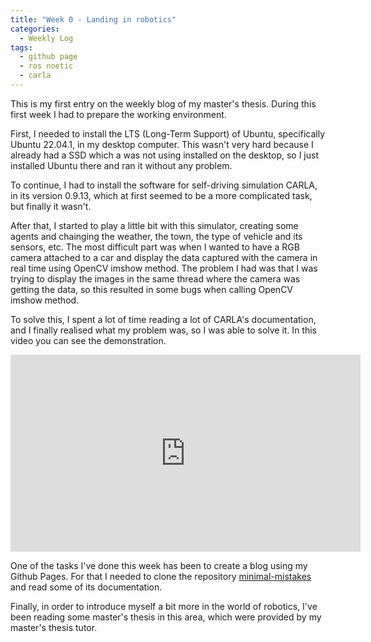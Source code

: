```yaml
---
title: "Week 0 - Landing in robotics"
categories:
  - Weekly Log
tags:
  - github page
  - ros noetic
  - carla
---
```


This is my first entry on the weekly blog of my master's thesis. During this first week I had to prepare the working environment. 

First, I needed to install the LTS (Long-Term Support) of Ubuntu, specifically Ubuntu 22.04.1, in my desktop computer. This wasn't very hard because I already had a SSD which a was not using installed on the desktop, so I just installed Ubuntu there and ran it without any problem.

To continue, I had to install the software for self-driving simulation CARLA, in its version 0.9.13, which at first seemed to be a more complicated task, but finally it wasn't. 

After that, I started to play a little bit with this simulator, creating some agents and chainging the weather, the town, the type of vehicle and its sensors, etc. The most difficult part was when I wanted to have a RGB camera attached to a car and display the data captured with the camera in real time using OpenCV imshow method. The problem I had was that I was trying to display the images in the same thread where the camera was getting the data, so this resulted in some bugs when calling OpenCV imshow method.


To solve this, I spent a lot of time reading a lot of CARLA's documentation, and I finally realised what my problem was, so I was able to solve it. In this video you can see the demonstration.

<iframe width="560" height="315" src="https://www.youtube.com/embed/ma7VWEXHIbY" title="YouTube video player" frameborder="0" allow="accelerometer; autoplay; clipboard-write; encrypted-media; gyroscope; picture-in-picture" allowfullscreen></iframe>

One of the tasks I've done this week has been to create a blog using my Github Pages. For that I needed to clone the repository [minimal-mistakes](https://github.com/mmistakes/minimal-mistakes) and read some of its documentation.

Finally, in order to introduce myself a bit more in the world of robotics, I've been reading some master's thesis in this area, which were provided by my master's thesis tutor.